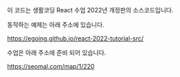 이 코드는 생활코딩 React 수업 2022년 개정판의 소스코드입니다. 

동작하는 예제는 아래 주소에 있습니다. 

https://egoing.github.io/react-2022-tutorial-src/

수업은 아래 주소에 준비 되어 있습니다. 

https://seomal.com/map/1/220

